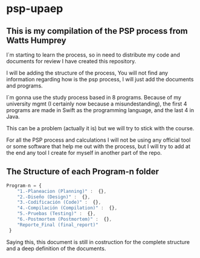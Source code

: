 # psp-upaep
## This is my compilation of the PSP process from Watts Humprey

I´m starting to learn the process, so in need to distribute my code and documents for review I have created this repository.

I will be adding the structure of the process, You will not find any information regarding how is the psp process, I will just add the documents and programs.

I´m gonna use the study process based in 8 programs.
Because of my university mgmt (I certainly now because a misundestanding), the first 4 programs are made in Swift as the programming language, and the last 4 in Java.

This can be a problem (actually it is) but we will try to stick with the course.

For all the PSP process and calculations I will not be using any official tool or some software that help me out with the process, but I will try to add at the end any tool I create for myself in another part of the repo.

## The Structure of each Program-n folder
```javascript
Program-n = {
	"1.-Planeacion (Planning)" :  {},
	"2.-Diseño (Design)" :  {},
	"3.-Codificación (Code)" :  {},
	"4.-Compilación (Compilation)" :  {},
	"5.-Pruebas (Testing)" :  {},
	"6.-Postmortem (Postmortem)" :  {},
	"Reporte_Final (final_report)"
 }
```

Saying this, this document is still in costruction for the complete structure and a deep definition of the documents.



